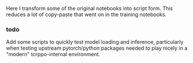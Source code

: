 Here I transform some of the original notebooks into script form.
This reduces a lot of copy-paste that went on in the training notebooks.

### todo
Add some scripts to quickly test model loading and inference, particularly
when testing upstream pytorch/python packages needed to play nicely in a
"modern" tcrppo-internal environment.

